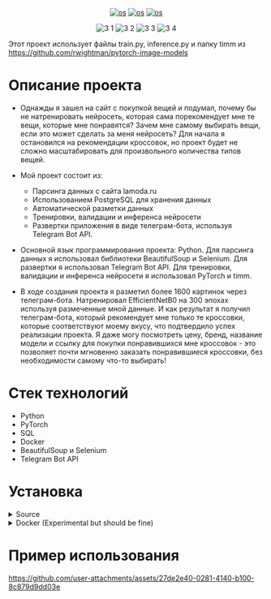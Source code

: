<div align="center">
  
[![os](https://img.shields.io/badge/Linux-passing-success)]()
[![os](https://img.shields.io/badge/MacOS-passing-success)]()
[![os](https://img.shields.io/badge/Windows-passing-success)]()

![3 1](https://user-images.githubusercontent.com/37930588/186759420-f48163c6-0a6d-4b2b-bfe7-66727b8d8e7d.PNG)
![3 2](https://user-images.githubusercontent.com/37930588/186759426-f4f6f8c1-2f75-43ec-8f29-50afc80791b6.PNG)
![3 3](https://user-images.githubusercontent.com/37930588/186759432-893f18fb-9127-48d4-bdfe-8259456acd2f.PNG)
![3 4](https://user-images.githubusercontent.com/37930588/186759441-6e1b75d8-bde2-4202-8851-9c410372ff9a.PNG)

</div>

Этот проект использует файлы train.py, inference.py и папку timm из https://github.com/rwightman/pytorch-image-models

# Описание проекта
- Однажды я зашел на сайт с покупкой вещей и подумал, почему бы не натренировать нейросеть, которая сама порекомендует мне те вещи, которые мне понравятся? Зачем мне самому выбирать вещи, если это может сделать за меня нейросеть? Для начала я остановился на рекомендации кроссовок, но проект будет не сложно масштабировать для произвольного количества типов вещей. 

- Мой проект состоит из:
  - Парсинга данных с сайта lamoda.ru
  - Использованием PostgreSQL для хранения данных
  - Автоматической разметки данных
  - Тренировки, валидации и инференса нейросети
  - Развертки приложения в виде телеграм-бота, используя Telegram Bot API.

- Основной язык программирования проекта: Python. Для парсинга данных я использовал библиотеки BeautifulSoup и Selenium. Для развертки я использовал Telegram Bot API. Для тренировки, валидации и инференса нейросети я использовал PyTorch и timm.
  
- В ходе создания проекта я разметил более 1600 картинок через телеграм-бота. Натренировал EfficientNetB0 на 300 эпохах используя размеченные мной данные. И как результат я получил телеграм-бота, который рекомендует мне только те кроссовки, которые соответствуют моему вкусу, что подтвердило успех реализации проекта. Я даже могу посмотреть цену, бренд, название модели и ссылку для покупки понравившихся мне кроссовок - это позволяет почти мгновенно заказать понравившиеся кроссовки, без необходимости самому что-то выбирать!

# Стек технологий

- Python
- PyTorch
- SQL
- Docker
- BeautifulSoup и Selenium
- Telegram Bot API


# Установка

<details>
  <summary>Source</summary>
  
  ## Initial usage
  __0. Install python, nvidia drivers and pytorch with CUDA__
  
  https://www.nvidia.com/download/index.aspx
  
  https://www.python.org/downloads/
  
  https://pytorch.org/get-started/locally/
  
  example of installation: conda install pytorch torchvision torchaudio pytorch-cuda=11.7 -c pytorch -c nvidia
  
  __1.1. Clone GitHub repository__
  
  ```
  git clone --recurse-submodules https://github.com/kirill842/recommend_sn_sys
  ```
  
  __1.2. Install requirements__
 
  ```
  cd <repo location>
  pip install -r requirements.txt
  ```

  __2. Install Chrome and download chromedriver__

  1. https://www.google.com/chrome/
  2. https://chromedriver.chromium.org/downloads
  
  __3. PostgreSQL__
  
  You will need PostgreSQL database to use this project
  1. Use these links to install PostgreSQL
  
  https://www.postgresql.org/download/
  
  https://www.pgadmin.org/
  
  2. Run this command in pgAdmin4 to create table
  ```
  create table <your_table_name>(
    img_id serial PRIMARY KEY,
    img_url VARCHAR(255) UNIQUE NOT NULL,
    product_url VARCHAR(255) UNIQUE NOT NULL,
    brand_name VARCHAR(255) NOT NULL,
    product_name VARCHAR(255) NOT NULL,
    price integer NOT NULL,
    target integer
  );
  ```

  __4. Get your bot telegram token from BotFather__
  
  https://core.telegram.org/bots/
  
  __5. Fill config.yaml file__
  
  __6. Run scripts__

  ```
  cd <repo location>
  python setup.py
  python bot_controller.py
  ```
  __7. Find your bot on telegram and use__
  
</details>

<details>
  <summary>Docker (Experimental but should be fine)</summary>
  
  ## Initial usage
  __1. Install Docker Desktop__

  https://www.docker.com/products/docker-desktop/

  __2. Install nvidia-docker__
  
  https://github.com/NVIDIA/nvidia-docker
  
  __3. PostgreSQL__
  
  You will need PostgreSQL database to use this project
  1. Use these links to install PostgreSQL
  
  https://www.postgresql.org/download/
  
  https://www.pgadmin.org/
  
  2. Run this command in pgAdmin4 to create table
  ```
  create table <your_table_name>(
    img_id serial PRIMARY KEY,
    img_url VARCHAR(255) UNIQUE NOT NULL,
    product_url VARCHAR(255) UNIQUE NOT NULL,
    brand_name VARCHAR(255) NOT NULL,
    product_name VARCHAR(255) NOT NULL,
    price integer NOT NULL,
    target integer
  );
  ```
  
  __4. Get your bot telegram token from BotFather__
  
  https://core.telegram.org/bots/
  
  __5. Create and fill docker_env_vars.txt. Template:__
  
  ```
  NUM_OF_PAGES_TO_SCRAP=20
  SCROLL_PAUSE_TIME=0.2
  BOT_TOKEN=<your bot telegram token>
  DB_CONNECT_LINK=postgresql://<user>:<password>@<ip>:<port>/<db_name>
  URL_TO_SCRAP=https://www.lamoda.ru/c/5971/shoes-muzhkrossovki
  TABLE_NAME=<database_table_name>
  USER=<database_user>
  PASSWORD=<database_password>
  HOST=<database_ip>
  PORT=<database_port>
  DATABASE=<db_name>
  ```
  
  __6. Use my docker image__
  
  https://hub.docker.com/repository/docker/kirprogfrog/my-repository
  
  IMPORTANT! Make sure you are in the directory where your docker_env_vars.txt file is!
  
  initial usage
  ```
  cd <where your docker_env_vars.txt file is>
  docker pull kirprogfrog/my-repository
  docker run -ti --name <container_name> --env-file docker_env_vars.txt --gpus all kirprogfrog/my-repository
  ```
  if docker container was stopped
  ```
  docker start -i <container_id>
  ```
  
  __7. Go to your telegram bot and use__

</details>

# Пример использования

https://github.com/user-attachments/assets/27de2e40-0281-4140-b100-8c879d9dd03e


